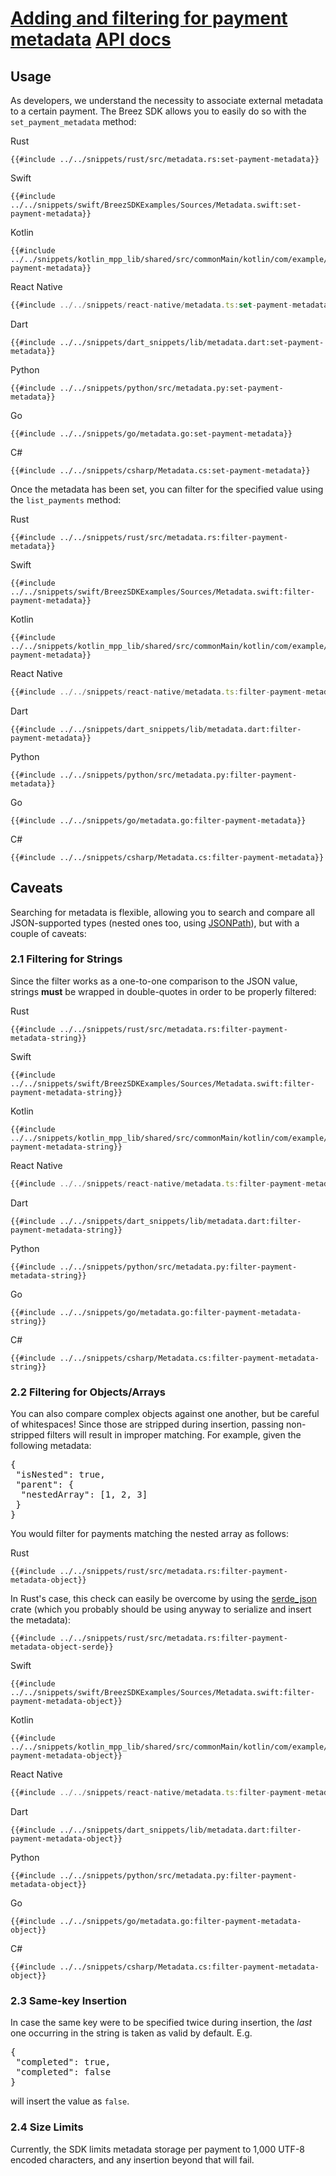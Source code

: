 <h1 id="adding-and-filtering-for-payment-metadata">
    <a class="header" href="#adding-and-filtering-for-payment-metadata">Adding and filtering for payment metadata</a>
    <a class="tag" target="_blank" href="https://breez.github.io/breez-sdk-greenlight/breez_sdk_core/struct.BreezServices.html#method.set_payment_metadata">API docs</a>
</h1>

## Usage

As developers, we understand the necessity to associate external metadata to a certain payment. The Breez SDK allows you to easily do so with the `set_payment_metadata` method:

<custom-tabs category="lang">
<div slot="title">Rust</div>
<section>

```rust,ignore
{{#include ../../snippets/rust/src/metadata.rs:set-payment-metadata}}
```
</section>

<div slot="title">Swift</div>
<section>

```swift,ignore
{{#include ../../snippets/swift/BreezSDKExamples/Sources/Metadata.swift:set-payment-metadata}}
```
</section>

<div slot="title">Kotlin</div>
<section>

```kotlin,ignore
{{#include ../../snippets/kotlin_mpp_lib/shared/src/commonMain/kotlin/com/example/kotlinmpplib/Metadata.kt:set-payment-metadata}}
```
</section>

<div slot="title">React Native</div>
<section>

```typescript
{{#include ../../snippets/react-native/metadata.ts:set-payment-metadata}}
```
</section>

<div slot="title">Dart</div>
<section>

```dart,ignore
{{#include ../../snippets/dart_snippets/lib/metadata.dart:set-payment-metadata}}
```
</section>

<div slot="title">Python</div>
<section>

```python,ignore
{{#include ../../snippets/python/src/metadata.py:set-payment-metadata}}
```
</section>

<div slot="title">Go</div>
<section>

```go,ignore
{{#include ../../snippets/go/metadata.go:set-payment-metadata}}
```
</section>

<div slot="title">C#</div>
<section>

```cs,ignore
{{#include ../../snippets/csharp/Metadata.cs:set-payment-metadata}}
```
</section>

</custom-tabs>

Once the metadata has been set, you can filter for the specified value using the `list_payments` method:

<custom-tabs category="lang">
<div slot="title">Rust</div>
<section>

```rust,ignore
{{#include ../../snippets/rust/src/metadata.rs:filter-payment-metadata}}
```
</section>

<div slot="title">Swift</div>
<section>

```swift,ignore
{{#include ../../snippets/swift/BreezSDKExamples/Sources/Metadata.swift:filter-payment-metadata}}
```
</section>

<div slot="title">Kotlin</div>
<section>

```kotlin,ignore
{{#include ../../snippets/kotlin_mpp_lib/shared/src/commonMain/kotlin/com/example/kotlinmpplib/Metadata.kt:filter-payment-metadata}}
```
</section>

<div slot="title">React Native</div>
<section>

```typescript
{{#include ../../snippets/react-native/metadata.ts:filter-payment-metadata}}
```
</section>

<div slot="title">Dart</div>
<section>

```dart,ignore
{{#include ../../snippets/dart_snippets/lib/metadata.dart:filter-payment-metadata}}
```
</section>

<div slot="title">Python</div>
<section>

```python,ignore
{{#include ../../snippets/python/src/metadata.py:filter-payment-metadata}}
```
</section>

<div slot="title">Go</div>
<section>

```go,ignore
{{#include ../../snippets/go/metadata.go:filter-payment-metadata}}
```
</section>

<div slot="title">C#</div>
<section>

```cs,ignore
{{#include ../../snippets/csharp/Metadata.cs:filter-payment-metadata}}
```
</section>

</custom-tabs>

## Caveats

Searching for metadata is flexible, allowing you to search and compare all JSON-supported types (nested ones too, using [JSONPath](https://www.ibm.com/docs/en/netezza?topic=ddt-jsonpath)), but with a couple of caveats:

### 2.1 Filtering for Strings

Since the filter works as a one-to-one comparison to the JSON value, strings **must** be wrapped in double-quotes in order to be properly filtered:

<custom-tabs category="lang">
<div slot="title">Rust</div>
<section>

```rust,ignore
{{#include ../../snippets/rust/src/metadata.rs:filter-payment-metadata-string}}
```

</section>

<div slot="title">Swift</div>
<section>

```swift,ignore
{{#include ../../snippets/swift/BreezSDKExamples/Sources/Metadata.swift:filter-payment-metadata-string}}
```
</section>

<div slot="title">Kotlin</div>
<section>

```kotlin,ignore
{{#include ../../snippets/kotlin_mpp_lib/shared/src/commonMain/kotlin/com/example/kotlinmpplib/Metadata.kt:filter-payment-metadata-string}}
```
</section>

<div slot="title">React Native</div>
<section>

```typescript
{{#include ../../snippets/react-native/metadata.ts:filter-payment-metadata-string}}
```
</section>

<div slot="title">Dart</div>
<section>

```dart,ignore
{{#include ../../snippets/dart_snippets/lib/metadata.dart:filter-payment-metadata-string}}
```
</section>

<div slot="title">Python</div>
<section>

```python,ignore
{{#include ../../snippets/python/src/metadata.py:filter-payment-metadata-string}}
```
</section>

<div slot="title">Go</div>
<section>

```go,ignore
{{#include ../../snippets/go/metadata.go:filter-payment-metadata-string}}
```
</section>

<div slot="title">C#</div>
<section>

```cs,ignore
{{#include ../../snippets/csharp/Metadata.cs:filter-payment-metadata-string}}
```
</section>

</custom-tabs>

### 2.2 Filtering for Objects/Arrays

You can also compare complex objects against one another, but be careful of whitespaces! Since those are stripped during insertion, passing non-stripped filters will result in improper matching. For example, given the following metadata:

<section>
<pre>
{
 "isNested": true,
 "parent": {  
  "nestedArray": [1, 2, 3]
 }
}
</pre>
</section>

You would filter for payments matching the nested array as follows:

<custom-tabs category="lang">
<div slot="title">Rust</div>
<section>

```rust,ignore
{{#include ../../snippets/rust/src/metadata.rs:filter-payment-metadata-object}}
```

In Rust's case, this check can easily be overcome by using the [serde_json](https://docs.rs/serde_json/latest/serde_json/) crate (which you probably should be using anyway to serialize and insert the metadata):

```rust,ignore
{{#include ../../snippets/rust/src/metadata.rs:filter-payment-metadata-object-serde}}
```
</section>

<div slot="title">Swift</div>
<section>

```swift,ignore
{{#include ../../snippets/swift/BreezSDKExamples/Sources/Metadata.swift:filter-payment-metadata-object}}
```
</section>

<div slot="title">Kotlin</div>
<section>

```kotlin,ignore
{{#include ../../snippets/kotlin_mpp_lib/shared/src/commonMain/kotlin/com/example/kotlinmpplib/Metadata.kt:filter-payment-metadata-object}}
```
</section>

<div slot="title">React Native</div>
<section>

```typescript
{{#include ../../snippets/react-native/metadata.ts:filter-payment-metadata-object}}
```
</section>

<div slot="title">Dart</div>
<section>

```dart,ignore
{{#include ../../snippets/dart_snippets/lib/metadata.dart:filter-payment-metadata-object}}
```
</section>

<div slot="title">Python</div>
<section>

```python,ignore
{{#include ../../snippets/python/src/metadata.py:filter-payment-metadata-object}}
```
</section>

<div slot="title">Go</div>
<section>

```go,ignore
{{#include ../../snippets/go/metadata.go:filter-payment-metadata-object}}
```
</section>

<div slot="title">C#</div>
<section>

```cs,ignore
{{#include ../../snippets/csharp/Metadata.cs:filter-payment-metadata-object}}
```
</section>

</custom-tabs>

### 2.3 Same-key Insertion

In case the same key were to be specified twice during insertion, the _last_ one occurring in the string is taken as valid by default. E.g.

<section>
<pre>
{
 "completed": true,
 "completed": false
}
</pre>
</section>

will insert the value as `false`.

### 2.4 Size Limits

Currently, the SDK limits metadata storage per payment to 1,000 UTF-8 encoded characters, and any insertion beyond that will fail.
